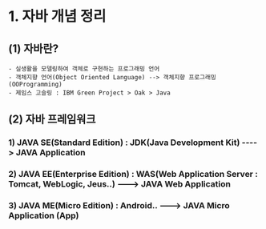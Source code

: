 # 1. 자바 개념 정리

## (1) 자바란?
	- 실생활을 모델링하여 객체로 구현하는 프로그래밍 언어
	- 객체지향 언어(Object Oriented Language) --> 객체지향 프로그래밍(OOProgramming)
	- 제임스 고슬링 : IBM Green Project > Oak > Java
   
## (2) 자바 프레임워크
### 1) JAVA SE(Standard Edition) : JDK(Java Development Kit)  ----> JAVA Application
### 2) JAVA EE(Enterprise Edition) : WAS(Web Application Server : Tomcat, WebLogic, Jeus..)  ---> JAVA Web Application
### 3) JAVA ME(Micro Edition) : Android..  ---> JAVA Micro Application (App) 